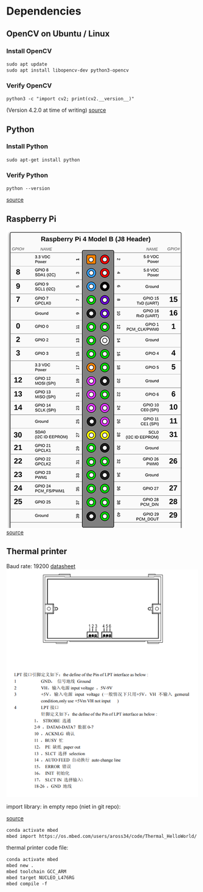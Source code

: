 # Dependencies

## OpenCV on Ubuntu / Linux

### Install OpenCV

```command
sudo apt update
sudo apt install libopencv-dev python3-opencv
```

### Verify OpenCV

```command
python3 -c "import cv2; print(cv2.__version__)"
```

(Version 4.2.0 at time of writing)
[source](https://linuxize.com/post/how-to-install-opencv-on-ubuntu-20-04/)

## Python

### Install Python

```command
sudo apt-get install python
```

### Verify Python

```command
python --version
```

[source](https://www.makeuseof.com/install-python-ubuntu/)

## Raspberry Pi

![pinout](./img/RPI-pinout.PNG)
[source](https://pi4j.com/1.4/pins/rpi-4b.html)

## Thermal printer

Baud rate: 19200
[datasheet](https://cdn-shop.adafruit.com/datasheets/A2-user+manual.pdf)
![pinout](./img/printer-pinout.PNG)

import library: in empty repo (niet in git repo):

[source](https://os.mbed.com/components/Adafruit-Thermal-Printer/)

```commands
conda activate mbed
mbed import https://os.mbed.com/users/aross34/code/Thermal_HelloWorld/
```

thermal printer code file:

```commands
conda activate mbed
mbed new .
mbed toolchain GCC_ARM
mbed target NUCLEO_L476RG
mbed compile -f
```
